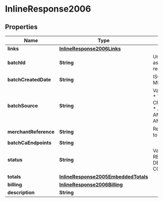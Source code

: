 
# InlineResponse2006

## Properties
Name | Type | Description | Notes
------------ | ------------- | ------------- | -------------
**links** | [**InlineResponse2006Links**](InlineResponse2006Links.md) |  |  [optional]
**batchId** | **String** | Unique identification number assigned to the submitted request. |  [optional]
**batchCreatedDate** | **String** | ISO-8601 format: yyyy-MM-ddTHH:mm:ssZ |  [optional]
**batchSource** | **String** | Valid Values:   * SCHEDULER   * TOKEN_API   * CREDIT_CARD_FILE_UPLOAD   * AMEX_REGSITRY   * AMEX_REGISTRY_API   * AMEX_MAINTENANCE  |  [optional]
**merchantReference** | **String** | Reference used by merchant to identify batch. |  [optional]
**batchCaEndpoints** | **String** |  |  [optional]
**status** | **String** | Valid Values:   * REJECTED   * RECEIVED   * VALIDATED   * DECLINED   * PROCESSING   * COMPLETED  |  [optional]
**totals** | [**InlineResponse2005EmbeddedTotals**](InlineResponse2005EmbeddedTotals.md) |  |  [optional]
**billing** | [**InlineResponse2006Billing**](InlineResponse2006Billing.md) |  |  [optional]
**description** | **String** |  |  [optional]




